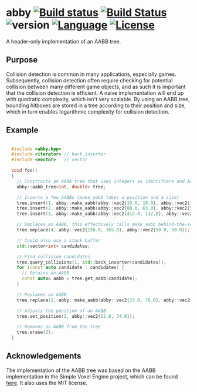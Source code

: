 # abby [![Build status](https://ci.appveyor.com/api/projects/status/p0ej0hg4cmemaeau?svg=true)](https://ci.appveyor.com/project/AlbinJohansson/abby) [![Build Status](https://travis-ci.org/albin-johansson/abby.svg?branch=dev)](https://travis-ci.org/albin-johansson/abby) ![version](https://img.shields.io/badge/version-0.1.0-blue.svg) [![Language](https://img.shields.io/badge/C%2B%2B-17-blue.svg)](https://en.wikipedia.org/wiki/C%2B%2B#Standardization) [![License](https://img.shields.io/badge/license-MIT-blue.svg)](https://opensource.org/licenses/MIT)

A header-only implementation of an AABB tree.

## Purpose

Collision detection is common in many applications, especially games. Subsequently, collision detection often require checking for potential collision between many different game objects, and as such it is important that the collision detection is efficient. A naive implementation will end up with quadratic complexity, which isn't very scalable. By using an AABB tree, bounding hitboxes are stored in a tree according to their position and size, which in turn enables logarithmic complexity for collision detection.

## Example

```C++

  #include <abby.hpp>
  #include <iterator> // back_inserter
  #include <vector>   // vector

  void foo()
  {
    // Constructs an AABB tree that uses integers as identifiers and AABBs with double precision
    abby::aabb_tree<int, double> tree;

    // Inserts a few AABBs (make_aabb takes a position and a size)
    tree.insert(1, abby::make_aabb(abby::vec2{10.0, 10.0}, abby::vec2{120.0, 80.0}));
    tree.insert(2, abby::make_aabb(abby::vec2{88.0, 63.0}, abby::vec2{50.0, 43.0}));
    tree.insert(3, abby::make_aabb(abby::vec2{412.0, 132.0}, abby::vec2{66.0, 91.0}));

    // Emplaces an AABB, this effectively calls make_aabb behind-the-scenes
    tree.emplace(4, abby::vec2{150.0, 165.0}, abby::vec2{50.0, 50.0});

    // Could also use a stack buffer
    std::vector<int> candidates;  

    // Find collision candidates
    tree.query_collisions(1, std::back_inserter(candidates));  
    for (const auto candidate : candidates) {
      // Obtains an AABB
      const auto& aabb = tree.get_aabb(candidate);
    }

    // Replaces an AABB
    tree.replace(2, abby::make_aabb(abby::vec2{33.0, 76.0}, abby::vec2{123.0, 155.0}));

    // Adjusts the position of an AABB
    tree.set_position(2, abby::vec2{12.0, 34.0});

    // Removes an AABB from the tree
    tree.erase(2);
  }
```

## Acknowledgements

The implementation of the AABB tree was based on the AABB implementation in the Simple Voxel Engine project, which can be found [here](https://github.com/JamesRandall/SimpleVoxelEngine). It also uses the MIT license.
